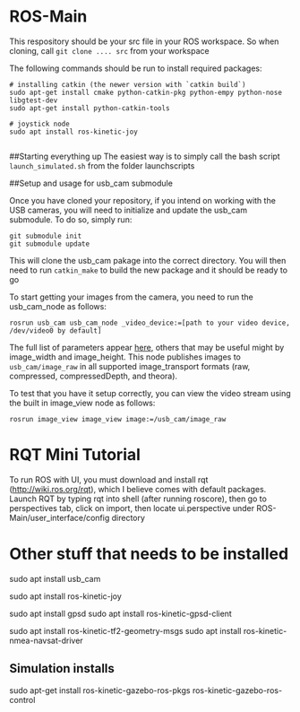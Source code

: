 # ROS-Main

This respository should be your src file in your ROS workspace.  So when cloning, call
  `git clone .... src`
from your workspace

The following commands should be run to install required packages:
```
# installing catkin (the newer version with `catkin build`)
sudo apt-get install cmake python-catkin-pkg python-empy python-nose libgtest-dev
sudo apt-get install python-catkin-tools

# joystick node
sudo apt install ros-kinetic-joy


```

##Starting everything up
The easiest way is to simply call the bash script `launch_simulated.sh` from the folder launchscripts


##Setup and usage for usb_cam submodule

Once you have cloned your repository, if you intend on working with the USB cameras, you will need to initialize and update the usb_cam submodule.  To do so, simply run:
```
git submodule init
git submodule update
```
This will clone the usb_cam pakage into the correct directory.  You will then need to run `catkin_make` to build the new package and it should be ready to go

To start getting your images from the camera, you need to run the usb_cam_node as follows:
```
rosrun usb_cam usb_cam_node _video_device:=[path to your video device, /dev/video0 by default]
```
The full list of parameters appear [here](http://wiki.ros.org/usb_cam), others that may be useful might by image_width and image_height.
This node publishes images to `usb_cam/image_raw` in all supported image_transport formats (raw, compressed, compressedDepth, and theora).

To test that you have it setup correctly, you can view the video stream using the built in image_view node as follows:
```
rosrun image_view image_view image:=/usb_cam/image_raw
```

# RQT Mini Tutorial

To run ROS with UI, you must download and install rqt (http://wiki.ros.org/rqt), which I believe comes with default packages. Launch RQT by typing rqt into shell (after running roscore), then go to perspectives tab, click on import, then locate ui.perspective under ROS-Main/user_interface/config directory


# Other stuff that needs to be installed

sudo apt install usb_cam

sudo apt install ros-kinetic-joy

sudo apt install gpsd
sudo apt install ros-kinetic-gpsd-client

sudo apt install ros-kinetic-tf2-geometry-msgs
sudo apt install ros-kinetic-nmea-navsat-driver

## Simulation installs
sudo apt-get install ros-kinetic-gazebo-ros-pkgs ros-kinetic-gazebo-ros-control

